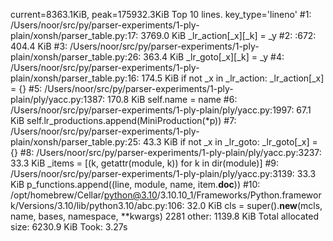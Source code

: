current=8363.1KiB,  peak=175932.3KiB
Top 10 lines. key_type='lineno'
#1: /Users/noor/src/py/parser-experiments/1-ply-plain/xonsh/parser_table.py:17: 3769.0 KiB
    _lr_action[_x][_k] = _y
#2: <frozen importlib._bootstrap_external>:672: 404.4 KiB
#3: /Users/noor/src/py/parser-experiments/1-ply-plain/xonsh/parser_table.py:26: 363.4 KiB
    _lr_goto[_x][_k] = _y
#4: /Users/noor/src/py/parser-experiments/1-ply-plain/xonsh/parser_table.py:16: 174.5 KiB
    if not _x in _lr_action:  _lr_action[_x] = {}
#5: /Users/noor/src/py/parser-experiments/1-ply-plain/ply/yacc.py:1387: 170.8 KiB
    self.name     = name
#6: /Users/noor/src/py/parser-experiments/1-ply-plain/ply/yacc.py:1997: 67.1 KiB
    self.lr_productions.append(MiniProduction(*p))
#7: /Users/noor/src/py/parser-experiments/1-ply-plain/xonsh/parser_table.py:25: 43.3 KiB
    if not _x in _lr_goto: _lr_goto[_x] = {}
#8: /Users/noor/src/py/parser-experiments/1-ply-plain/ply/yacc.py:3237: 33.3 KiB
    _items = [(k, getattr(module, k)) for k in dir(module)]
#9: /Users/noor/src/py/parser-experiments/1-ply-plain/ply/yacc.py:3139: 33.3 KiB
    p_functions.append((line, module, name, item.__doc__))
#10: /opt/homebrew/Cellar/python@3.10/3.10.10_1/Frameworks/Python.framework/Versions/3.10/lib/python3.10/abc.py:106: 32.0 KiB
    cls = super().__new__(mcls, name, bases, namespace, **kwargs)
2281 other: 1139.8 KiB
Total allocated size: 6230.9 KiB
Took:  3.27s
